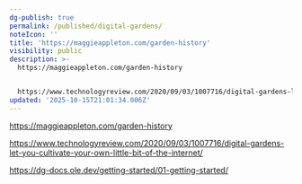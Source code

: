 ```yaml
---
dg-publish: true
permalink: /published/digital-gardens/
noteIcon: ''
title: 'https://maggieappleton.com/garden-history'
visibility: public
description: >-
  https://maggieappleton.com/garden-history


  https://www.technologyreview.com/2020/09/03/1007716/digital-gardens-let-you-cultivate-your-own-little-bit-of-the-inte
updated: '2025-10-15T21:01:34.006Z'
---
```


https://maggieappleton.com/garden-history

https://www.technologyreview.com/2020/09/03/1007716/digital-gardens-let-you-cultivate-your-own-little-bit-of-the-internet/

https://dg-docs.ole.dev/getting-started/01-getting-started/
